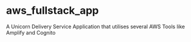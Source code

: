 # aws_fullstack_app
A Unicorn Delivery Service Application that utilises several AWS Tools like Amplify and Cognito
